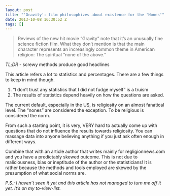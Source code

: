 ```yaml
---
layout: post
title: "'Gravity': film philosophizes about existence for the 'Nones'"
date: 2013-10-08 16:30:52 Z
tags: []
---
```

> Reviews of the new hit movie “Gravity” note that it’s an unusually fine science fiction film. What they don’t mention is that the main character represents an increasingly common theme in American religion: The spiritual “none of the above.”

_TL;DR_ - screwy methods produce good headlines

This article refers a lot to statistics and percentages. There are a few things to keep in mind though.

1.  “I don’t trust any statistics that I did not fudge myself” is a truism
2.  The results of statistics depend heavily on how the questions are asked.

The current default, especially in the US, is religiosity on an almost fanatical level. The “nones” are considered the exception. To be religious is considered the norm.

From such a starting point, it is very, VERY hard to actually come up with questions that do not influence the results towards religiosity. You can massage data into anyone believing anything if you just ask often enough in different ways.

Combine that with an article author that writes mainly for regligionnews.com and you have a predictably skewed outcome. This is not due to maliciousness, bias or ineptitude of the author or the statisticians! It is rather because the methods and tools employed are skewed by the presumption of what social norms are.

_P.S.: I haven’t seen it yet and this article has not managed to turn me off it yet. It’s on my to-view-list._
